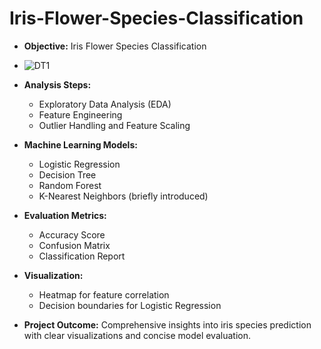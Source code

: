 # Iris-Flower-Species-Classification
- **Objective:** Iris Flower Species Classification
- ![DT1](https://github.com/Rutuja-Salunke/Iris-Flower-Species-Classification/assets/102023809/51caf4b7-e226-4d07-bb7b-3909ebe16e0c)

- **Analysis Steps:**
  - Exploratory Data Analysis (EDA)
  - Feature Engineering
  - Outlier Handling and Feature Scaling
- **Machine Learning Models:**
  - Logistic Regression
  - Decision Tree
  - Random Forest
  - K-Nearest Neighbors (briefly introduced)
- **Evaluation Metrics:**
  - Accuracy Score
  - Confusion Matrix
  - Classification Report
- **Visualization:**
  - Heatmap for feature correlation
  - Decision boundaries for Logistic Regression
- **Project Outcome:** Comprehensive insights into iris species prediction with clear visualizations and concise model evaluation.
